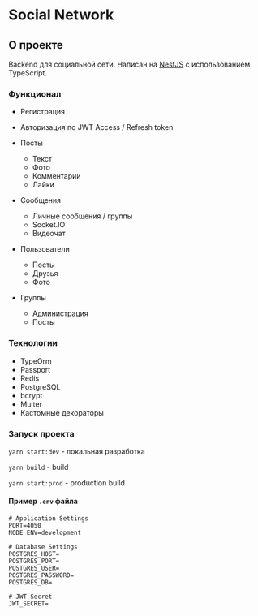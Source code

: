 # Social Network

## О проекте

Backend для социальной сети. Написан на [NestJS](https://nestjs.com/) с использованием TypeScript.

### Функционал

- Регистрация
- Авторизация по JWT Access / Refresh token
- Посты
  - Текст
  - Фото
  - Комментарии
  - Лайки
- Сообщения
  - Личные сообщения / группы
  - Socket.IO
  - Видеочат
- Пользователи

  - Посты
  - Друзья
  - Фото

- Группы
  - Администрация
  - Посты

### Технологии

- TypeOrm
- Passport
- Redis
- PostgreSQL
- bcrypt
- Multer
- Кастомные декораторы

### Запуск проекта

`yarn start:dev` - локальная разработка

`yarn build` - build

`yarn start:prod` - production build

#### Пример `.env` файла

```
# Application Settings
PORT=4050
NODE_ENV=development

# Database Settings
POSTGRES_HOST=
POSTGRES_PORT=
POSTGRES_USER=
POSTGRES_PASSWORD=
POSTGRES_DB=

# JWT Secret
JWT_SECRET=

```
